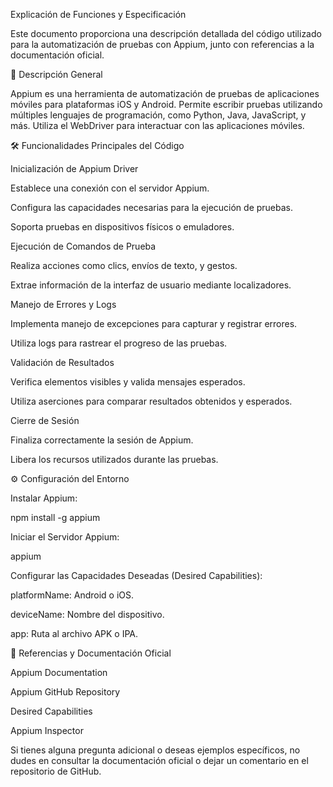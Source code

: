 Explicación de Funciones y Especificación

Este documento proporciona una descripción detallada del código utilizado para la automatización de pruebas con Appium, junto con referencias a la documentación oficial.

📌 Descripción General

Appium es una herramienta de automatización de pruebas de aplicaciones móviles para plataformas iOS y Android. Permite escribir pruebas utilizando múltiples lenguajes de programación, como Python, Java, JavaScript, y más. Utiliza el WebDriver para interactuar con las aplicaciones móviles.

🛠️ Funcionalidades Principales del Código

Inicialización de Appium Driver

Establece una conexión con el servidor Appium.

Configura las capacidades necesarias para la ejecución de pruebas.

Soporta pruebas en dispositivos físicos o emuladores.

Ejecución de Comandos de Prueba

Realiza acciones como clics, envíos de texto, y gestos.

Extrae información de la interfaz de usuario mediante localizadores.

Manejo de Errores y Logs

Implementa manejo de excepciones para capturar y registrar errores.

Utiliza logs para rastrear el progreso de las pruebas.

Validación de Resultados

Verifica elementos visibles y valida mensajes esperados.

Utiliza aserciones para comparar resultados obtenidos y esperados.

Cierre de Sesión

Finaliza correctamente la sesión de Appium.

Libera los recursos utilizados durante las pruebas.

⚙️ Configuración del Entorno

Instalar Appium:

npm install -g appium

Iniciar el Servidor Appium:

appium

Configurar las Capacidades Deseadas (Desired Capabilities):

platformName: Android o iOS.

deviceName: Nombre del dispositivo.

app: Ruta al archivo APK o IPA.

📖 Referencias y Documentación Oficial

Appium Documentation

Appium GitHub Repository

Desired Capabilities

Appium Inspector

Si tienes alguna pregunta adicional o deseas ejemplos específicos, no dudes en consultar la documentación oficial o dejar un comentario en el repositorio de GitHub.

